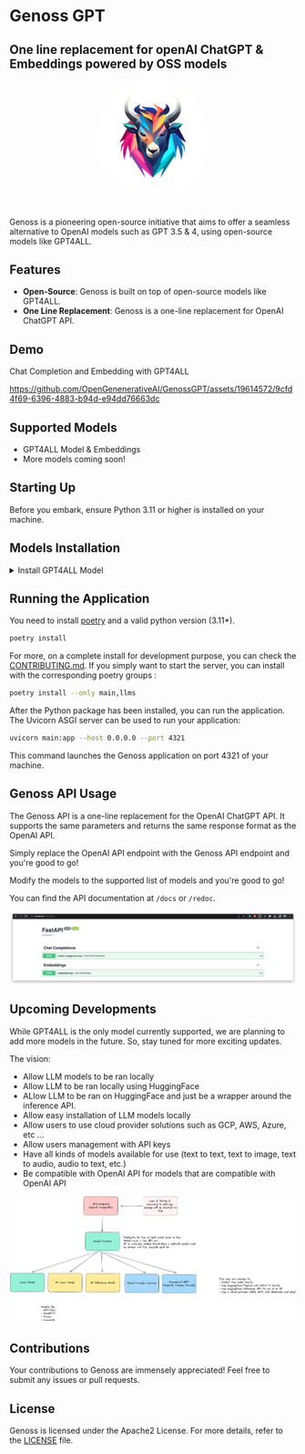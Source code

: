 # Genoss GPT
## One line replacement for openAI ChatGPT & Embeddings powered by OSS models


<div align="center">
    <img src="doc/assets/logo.png" alt="Genoss" width="40%"  style="border-radius: 50%; padding-bottom: 20px"/>
</div>

Genoss is a pioneering open-source initiative that aims to offer a seamless alternative to OpenAI models such as GPT 3.5 & 4, using open-source models like GPT4ALL.

## Features

- **Open-Source**: Genoss is built on top of open-source models like GPT4ALL.
- **One Line Replacement**: Genoss is a one-line replacement for OpenAI ChatGPT API.

## Demo

Chat Completion and Embedding with GPT4ALL


https://github.com/OpenGenenerativeAI/GenossGPT/assets/19614572/9cfd4f69-6396-4883-b94d-e94dd76663dc



## Supported Models

- GPT4ALL Model & Embeddings
- More models coming soon!


## Starting Up

Before you embark, ensure Python 3.11 or higher is installed on your machine.

## Models Installation

<details>
<summary>Install GPT4ALL Model</summary>
The first step is to install GPT4ALL, which is the only supported model at the moment. You can do this by following these steps:

1. Clone the repository:

```bash
git clone --recurse-submodules git@github.com:nomic-ai/gpt4all.git
```

2. Navigate to the backend directory:

```bash
cd gpt4all/gpt4all-backend/
```

3. Create a new build directory and navigate into it:

```bash
mkdir build && cd build
```

4. Configure and build the project using cmake:

```bash
cmake ..
cmake --build . --parallel
```

5. Verify that libllmodel.* exists in `gpt4all-backend/build`.

6. Navigate back to the root and install the Python package:

```bash
cd ../../gpt4all-bindings/python
pip3 install -e .
```

7. Download it to your local machine from [here](https://gpt4all.io/models/ggml-gpt4all-j-v1.3-groovy.bin) and put it in the `local_models` directory as `local_models/ggml-gpt4all-j-v1.3-groovy.bin`

</details>

## Running the Application
You need to install [poetry](https://python-poetry.org/docs/) and a valid python version (3.11*).
```bash
poetry install
```
For more, on a complete install for development purpose, you can check the [CONTRIBUTING.md](CONTRIBUTING.md).
If you simply want to start the server, you can install with the corresponding poetry groups :
```bash
poetry install --only main,llms
```

After the Python package has been installed, you can run the application. The Uvicorn ASGI server can be used to run your application:

```bash
uvicorn main:app --host 0.0.0.0 --port 4321
```

This command launches the Genoss application on port 4321 of your machine.

## Genoss API Usage

The Genoss API is a one-line replacement for the OpenAI ChatGPT API. It supports the same parameters and returns the same response format as the OpenAI API.

Simply replace the OpenAI API endpoint with the Genoss API endpoint and you're good to go!

Modify the models to the supported list of models and you're good to go!

You can find the API documentation at `/docs` or `/redoc`.

![Screenshot of api documentation](doc/assets/2023-07-17-23-46-34.png)


## Upcoming Developments

While GPT4ALL is the only model currently supported, we are planning to add more models in the future. So, stay tuned for more exciting updates.

The vision:

- Allow LLM models to be ran locally
- Allow LLM to be ran locally using HuggingFace
- ALlow LLM to be ran on HuggingFace and just be a wrapper around the inference API.
- Allow easy installation of LLM models locally
- Allow users to use cloud provider solutions such as GCP, AWS, Azure, etc ...
- Allow users management with API keys
- Have all kinds of models available for use (text to text, text to image, text to audio, audio to text, etc.)
- Be compatible with OpenAI API for models that are compatible with OpenAI API

 ![Screenshot of vision diagram](doc/assets/2023-07-19-23-54-47.png)

## Contributions

Your contributions to Genoss are immensely appreciated! Feel free to submit any issues or pull requests.

## License

Genoss is licensed under the Apache2 License. For more details, refer to the [LICENSE](LICENSE) file.
